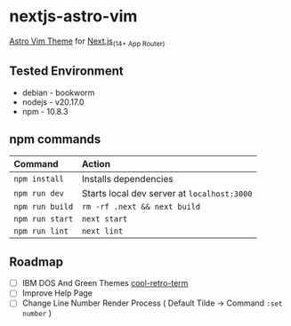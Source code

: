 # nextjs-astro-vim

[Astro Vim Theme](https://github.com/albertoperdomo2/astro-vim) for [Next.js](https://nextjs.org/)<sub>(14+ App Router)</sub>

## Tested Environment

- debian - bookworm
- nodejs - v20.17.0
- npm - 10.8.3

## npm commands

| Command                | Action                                             |
| :--------------------- | :------------------------------------------------- |
| `npm install`          | Installs dependencies                              |
| `npm run dev`          | Starts local dev server at `localhost:3000`        |
| `npm run build`        | `rm -rf .next && next build`                       |
| `npm run start`        | `next start`                                       |
| `npm run lint`         | `next lint`                                        |

## Roadmap

- [ ] IBM DOS And Green Themes [cool-retro-term](https://github.com/Swordfish90/cool-retro-term)
- [ ] Improve Help Page
- [ ] Change Line Number Render Process ( Default Tilde -> Command `:set number` )